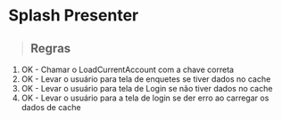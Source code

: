 # Splash Presenter

> ## Regras
1. OK - Chamar o LoadCurrentAccount com a chave correta
2. OK - Levar o usuário para tela de enquetes se tiver dados no cache
3. OK - Levar o usuário para tela de Login se não tiver dados no cache
4. OK - Levar o usuário para a tela de login se der erro ao carregar os dados de cache
